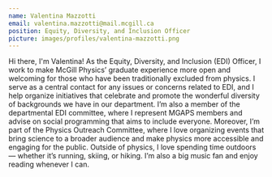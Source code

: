 ```yaml
---
name: Valentina Mazzotti
email: valentina.mazzotti@mail.mcgill.ca
position: Equity, Diversity, and Inclusion Officer
picture: images/profiles/valentina-mazzotti.png
---
```


Hi there, I'm Valentina! As the Equity, Diversity, and Inclusion (EDI) Officer,
I work to make McGill Physics’ graduate experience more open and welcoming for
those who have been traditionally excluded from physics. I serve as a central
contact for any issues or concerns related to EDI, and I help organize
initiatives that celebrate and promote the wonderful diversity of backgrounds
we have in our department. I’m also a member of the departmental EDI committee,
where I represent MGAPS members and advise on social programming that aims to
include everyone. Moreover, I’m part of the Physics Outreach Committee, where I
love organizing events that bring science to a broader audience and make
physics more accessible and engaging for the public. Outside of physics, I love
spending time outdoors —  whether it’s running, skiing, or hiking. I’m also a
big music fan and enjoy reading whenever I can.
